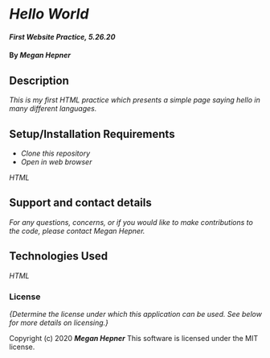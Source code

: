 # _Hello World_

#### _First Website Practice, 5.26.20_

#### By _**Megan Hepner**_

## Description

_This is my first HTML practice which presents a simple page saying hello in many different languages._

## Setup/Installation Requirements

* _Clone this repository_
* _Open in web browser_


_HTML_


## Support and contact details

_For any questions, concerns, or if you would like to make contributions to the code, please contact Megan Hepner._

## Technologies Used

_HTML_

### License

*{Determine the license under which this application can be used.  See below for more details on licensing.}*

Copyright (c) 2020 **_Megan Hepner_**
This software is licensed under the MIT license.
